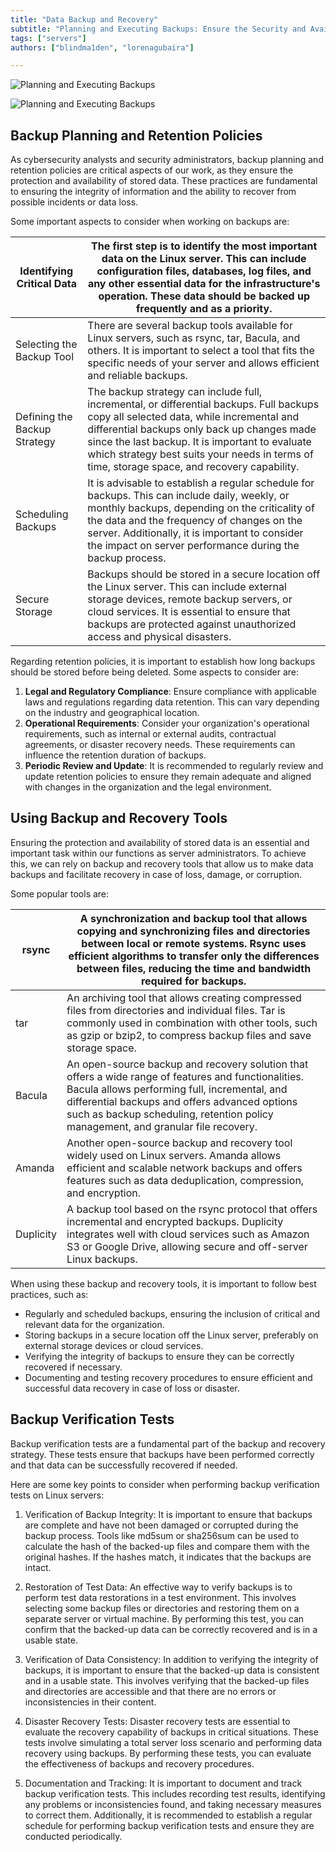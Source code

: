 ```yaml
---
title: "Data Backup and Recovery"
subtitle: "Planning and Executing Backups: Ensure the Security and Availability of Your Data. Learn Effective Strategies and Tools for Backup and Recovery."
tags: ["servers"]
authors: ["blindma1den", "lorenagubaira"]

---
```


![Planning and Executing Backups](https://raw.githubusercontent.com/4GeeksAcademy/cybersecurity-syllabus/main/assets/respaldo-y-recuperacion/respaldo-y-recuperacion-imagen1.jpg)

![Planning and Executing Backups](https://raw.githubusercontent.com/4GeeksAcademy/cybersecurity-syllabus/main/assets/respaldo-y-recuperacion/respaldo-y-recuperacion-imagen2.jpg)

## Backup Planning and Retention Policies

As cybersecurity analysts and security administrators, backup planning and retention policies are critical aspects of our work, as they ensure the protection and availability of stored data. These practices are fundamental to ensuring the integrity of information and the ability to recover from possible incidents or data loss.

Some important aspects to consider when working on backups are:

| Identifying Critical Data | The first step is to identify the most important data on the Linux server. This can include configuration files, databases, log files, and any other essential data for the infrastructure's operation. These data should be backed up frequently and as a priority. |
| --- | --- |
| Selecting the Backup Tool | There are several backup tools available for Linux servers, such as rsync, tar, Bacula, and others. It is important to select a tool that fits the specific needs of your server and allows efficient and reliable backups. |
| Defining the Backup Strategy | The backup strategy can include full, incremental, or differential backups. Full backups copy all selected data, while incremental and differential backups only back up changes made since the last backup. It is important to evaluate which strategy best suits your needs in terms of time, storage space, and recovery capability. |
| Scheduling Backups | It is advisable to establish a regular schedule for backups. This can include daily, weekly, or monthly backups, depending on the criticality of the data and the frequency of changes on the server. Additionally, it is important to consider the impact on server performance during the backup process. |
| Secure Storage | Backups should be stored in a secure location off the Linux server. This can include external storage devices, remote backup servers, or cloud services. It is essential to ensure that backups are protected against unauthorized access and physical disasters. |

Regarding retention policies, it is important to establish how long backups should be stored before being deleted. Some aspects to consider are:

1. **Legal and Regulatory Compliance**: Ensure compliance with applicable laws and regulations regarding data retention. This can vary depending on the industry and geographical location.
2. **Operational Requirements**: Consider your organization's operational requirements, such as internal or external audits, contractual agreements, or disaster recovery needs. These requirements can influence the retention duration of backups.
3. **Periodic Review and Update**: It is recommended to regularly review and update retention policies to ensure they remain adequate and aligned with changes in the organization and the legal environment.

## Using Backup and Recovery Tools

Ensuring the protection and availability of stored data is an essential and important task within our functions as server administrators. To achieve this, we can rely on backup and recovery tools that allow us to make data backups and facilitate recovery in case of loss, damage, or corruption.

Some popular tools are:

| rsync | A synchronization and backup tool that allows copying and synchronizing files and directories between local or remote systems. Rsync uses efficient algorithms to transfer only the differences between files, reducing the time and bandwidth required for backups. |
| --- | --- |
| tar | An archiving tool that allows creating compressed files from directories and individual files. Tar is commonly used in combination with other tools, such as gzip or bzip2, to compress backup files and save storage space. |
| Bacula | An open-source backup and recovery solution that offers a wide range of features and functionalities. Bacula allows performing full, incremental, and differential backups and offers advanced options such as backup scheduling, retention policy management, and granular file recovery. |
| Amanda | Another open-source backup and recovery tool widely used on Linux servers. Amanda allows efficient and scalable network backups and offers features such as data deduplication, compression, and encryption. |
| Duplicity | A backup tool based on the rsync protocol that offers incremental and encrypted backups. Duplicity integrates well with cloud services such as Amazon S3 or Google Drive, allowing secure and off-server Linux backups. |

When using these backup and recovery tools, it is important to follow best practices, such as:

- Regularly and scheduled backups, ensuring the inclusion of critical and relevant data for the organization.
- Storing backups in a secure location off the Linux server, preferably on external storage devices or cloud services.
- Verifying the integrity of backups to ensure they can be correctly recovered if necessary.
- Documenting and testing recovery procedures to ensure efficient and successful data recovery in case of loss or disaster.

## Backup Verification Tests

Backup verification tests are a fundamental part of the backup and recovery strategy. These tests ensure that backups have been performed correctly and that data can be successfully recovered if needed.

Here are some key points to consider when performing backup verification tests on Linux servers:

1. Verification of Backup Integrity: It is important to ensure that backups are complete and have not been damaged or corrupted during the backup process. Tools like md5sum or sha256sum can be used to calculate the hash of the backed-up files and compare them with the original hashes. If the hashes match, it indicates that the backups are intact.
  
3. Restoration of Test Data: An effective way to verify backups is to perform test data restorations in a test environment. This involves selecting some backup files or directories and restoring them on a separate server or virtual machine. By performing this test, you can confirm that the backed-up data can be correctly recovered and is in a usable state.

5. Verification of Data Consistency: In addition to verifying the integrity of backups, it is important to ensure that the backed-up data is consistent and in a usable state. This involves verifying that the backed-up files and directories are accessible and that there are no errors or inconsistencies in their content.
   
7. Disaster Recovery Tests: Disaster recovery tests are essential to evaluate the recovery capability of backups in critical situations. These tests involve simulating a total server loss scenario and performing data recovery using backups. By performing these tests, you can evaluate the effectiveness of backups and recovery procedures.

8. Documentation and Tracking: It is important to document and track backup verification tests. This includes recording test results, identifying any problems or inconsistencies found, and taking necessary measures to correct them. Additionally, it is recommended to establish a regular schedule for performing backup verification tests and ensure they are conducted periodically.
